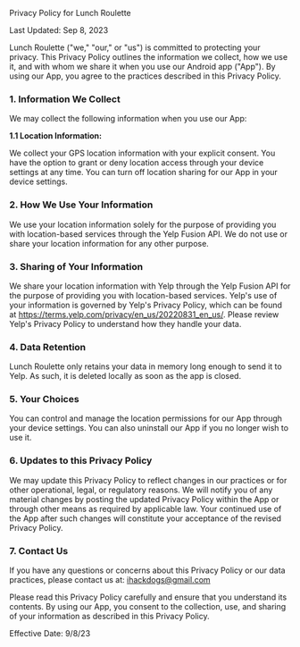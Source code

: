 Privacy Policy for Lunch Roulette

Last Updated: Sep 8, 2023

Lunch Roulette ("we," "our," or "us") is committed to protecting your privacy. This Privacy Policy outlines the information we collect, how we use it, and with whom we share it when you use our Android app ("App"). By using our App, you agree to the practices described in this Privacy Policy.

### 1. Information We Collect

We may collect the following information when you use our App:

**1.1 Location Information:**

We collect your GPS location information with your explicit consent. You have the option to grant or deny location access through your device settings at any time. You can turn off location sharing for our App in your device settings.

### 2. How We Use Your Information

We use your location information solely for the purpose of providing you with location-based services through the Yelp Fusion API. We do not use or share your location information for any other purpose.

### 3. Sharing of Your Information

We share your location information with Yelp through the Yelp Fusion API for the purpose of providing you with location-based services. Yelp's use of your information is governed by Yelp's Privacy Policy, which can be found at https://terms.yelp.com/privacy/en_us/20220831_en_us/. Please review Yelp's Privacy Policy to understand how they handle your data.

### 4. Data Retention
Lunch Roulette only retains your data in memory long enough to send it to Yelp. As such, it is deleted locally as soon as the app is closed. 

### 5. Your Choices
You can control and manage the location permissions for our App through your device settings. You can also uninstall our App if you no longer wish to use it.

### 6. Updates to this Privacy Policy
We may update this Privacy Policy to reflect changes in our practices or for other operational, legal, or regulatory reasons. We will notify you of any material changes by posting the updated Privacy Policy within the App or through other means as required by applicable law. Your continued use of the App after such changes will constitute your acceptance of the revised Privacy Policy.
 
### 7. Contact Us
If you have any questions or concerns about this Privacy Policy or our data practices, please contact us at:
ihackdogs@gmail.com

Please read this Privacy Policy carefully and ensure that you understand its contents. By using our App, you consent to the collection, use, and sharing of your information as described in this Privacy Policy.

Effective Date: 9/8/23

